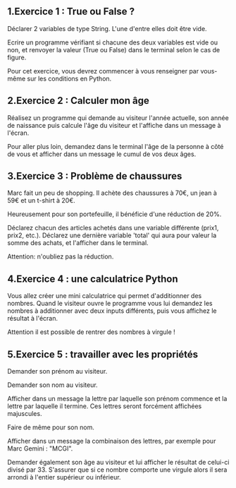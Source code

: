 ## 1\.Exercice 1 : True ou False ?

Déclarer 2 variables de type String. L'une d'entre elles doit être vide.

Ecrire un programme vérifiant si chacune des deux variables est vide ou non, et renvoyer la valeur (True ou False) dans le terminal selon le cas de figure.

Pour cet exercice, vous devrez commencer à vous renseigner par vous-même sur les conditions en Python.

## 2\.Exercice 2 : Calculer mon âge

Réalisez un programme qui demande au visiteur l'année actuelle, son année de naissance puis calcule l'âge du visiteur et l'affiche dans un message à l'écran.

Pour aller plus loin, demandez dans le terminal l'âge de la personne à côté de vous et afficher dans un message le cumul de vos deux âges.


## 3\.Exercice 3 : Problème de chaussures

Marc fait un peu de shopping. Il achète des chaussures à 70€, un jean à 59€ et un t-shirt à 20€.

Heureusement pour son portefeuille, il bénéficie d'une réduction de 20%.

Déclarez chacun des articles achetés dans une variable différente (prix1, prix2, etc.). Déclarez une dernière variable 'total' qui aura pour valeur la somme des achats, et l'afficher dans le terminal.

Attention: n'oubliez pas la réduction.

## 4\.Exercice 4 : une calculatrice Python

Vous allez créer une mini calculatrice qui permet d'additionner des nombres. Quand le visiteur ouvre le programme vous lui demandez les nombres à additionner avec deux inputs différents, puis vous affichez le résultat à l'écran.

Attention il est possible de rentrer des nombres à virgule !

## 5\.Exercice 5 : travailler avec les propriétés

Demander son prénom au visiteur.

Demander son nom au visiteur.

Afficher dans un message la lettre par laquelle son prénom commence et la lettre par laquelle il termine. Ces lettres seront forcément affichées majuscules.

Faire de même pour son nom.

Afficher dans un message la combinaison des lettres, par exemple pour Marc Gemini : "MCGI".

Demander également son âge au visiteur  et lui afficher le résultat de celui-ci divisé par 33. S'assurer que si ce nombre comporte une virgule alors il sera arrondi à l'entier supérieur ou inférieur.
